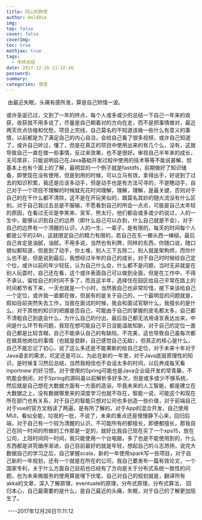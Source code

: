 ```yaml
---
title: 内心的胖慌
author: HoldDie
img: 
top: false
cover: false
coverImg: 
toc: true
mathjax: true
tags:
  - 年终总结
date: 2017-12-26 21:32:16
password:
summary:  
categories: 感悟
---
```


​	由最近失眠，头痛有感所发，算是自己矫情一波。

​	或许圣诞已过，又到了一年的终点，每个人或多或少的总结一下自己一年来的收获，收获就不用多说了，尽量是自己朝着对的方向在走，而不是把事情做对，最近两天优点彷徨和忧愁，项目上完线，自己莫名的不知道该做一些什么有意义的事情，以前都是为了满足自己的内心自洽，会给自己看了很多视频，或许自己知道了，或许自己听过，懂了，但是在真正的项目中使用出来的有几个么，没有，这就导致自己一直在做一些事情，反过来效果，也不是很好。审视自己半年来的成长，无可厚非，只能说明自己在Java基础开发过程中使用的技术等等不能说甚解，但基本上也有个面上的了解，最明显的一个例子就是fastdfs，前期做好了知识储备，即使现在没有使用，但是到用的时候，可以立马有效，拿得出手，好说到了过去的知识积累，我还是应该多动手，但是动手也是有方法可寻的，不是瞎动手，自己对于一个项目不理解的时候就先花时间理解，理解，理解，是最关键，否则对于自己的在干什么都不清除，这不是在开玩笑似的，跟莫名其妙的随大流没有什么区别。对于自己我过去总是不服输，不愿看到自己的所会一点点，可能是自己太年轻的原因，在看过无论是李笑来、吴军、熊太行，他们都会或多或少的说过，人的一生中，能够认识到自己的边界（即什么自己可以办到，什么自己就是不会），对于自己的边界有一个清醒的认识，人的一生，一辈子，是有限的，每天的时间每个人都是公平的24h，这就限定自己的精力有限的，若自己在东一榔头西一棒槌，最后自己肯定是油腻，油腻，不用多说，当然也有利弊，同样的东西，你随口说，随口貌似都知道，但是到了动手，你土堆，别人三下五除二，别人就是架构师，而你什么也不是，但是说到最后，我想经过半年的自己的成长，对于自己时时候给自己定个位，或许以前的年少轻狂，认为自己什么会，什么都不是问题，当时无非就是在别人玩耍时，自己还在看，这个或许表面自己可以做到全面，但是在工作中，不得不承认，留给自己的时间不多了，而且这半年，选择住在园区给自己平常在路上的时间都节省下来，一天也就是一个小时，当然我自己也非常珍惜，接下来该给自己一个定位，或许我一直都在做，但是有的是关于自己的，一个最明显的问题就是，假如目前突然失去工作，当我在面试的时候，我会和面试官聊什么，我擅长的是什么，对于其他的知识的把握是否自己，可能由于自己的掌握的皮毛都太多，自己都不清粗自己到底会什么，为什么自己的付出，最后自己都无法用语言表达出来，中间是什么环节有问题，我现在想可能自己平日没能温故知新，对于自己的定位一直自己都是比较含糊，自己不能承认自己的有缺陷，不完美，这也导致自己虽每次都在做其他岗位的事情（也就是尝鲜，自己感觉自己无敌），但真正的核心是什么，自己不能忘记了初心，说了这么多还是不能果断的给自己定位，对于未来十年对于Java语言的需求，坑定还是可以，为此在新的一年里，对于Java底层原理性的知识，是时候复习然后总结，当然我相信也不会话太多的时间，以后养成每天看inportnew 的好习惯，对于使用的Spring可能也是Java企业级开发的常青藤，不吭能会倒闭，对于Spring的源码虽以前解析多好多次，但是或多或少不够系统，然后就是自己想在大数据方面有一方面的造诣，毕竟未来的人工智能，都是建立在大数据之上，没有数据哪里来的深度学习也就不存在，智能一说，可能这个和现在所在部门也有关系，对于自己的智能只想对公司也多创造一些价值，对于前端自己对于vue的官方文档读了两遍，是有所了解的，对于App的混合开发，自己使用MUI，看似全能，垃圾的一批，不说了，未来的重点还是慢慢静下心来，回归后端，对于自己有一个较为清醒的认识，不可能所有的都擅长，即便都擅长，那我自己在同一时间的所做的工作那是一定的，就好比我自己现在买了一个xps15，放在公司，上班时间同一时间，我只能使用一个台电脑，多了也是不能使用到的，什么东西都是讲究循序渐进，自己目前最好的就是年轻，想起自己的斗志昂扬，说完大数据自己的学习之后，自己掌握scala，新的一年使用spark写一些项目，对于自己新的一年规划，还有一个就是在所在的公司，我自己要发布一篇有效论文，一个国家专利，关于什么方面自己目前也已经有了方向是关于分布式系统一致性的问题，也为未来微服务的使用算是埋下伏笔，自己对自己的规划就是，翻译所有akka的文章，深入了解原理，eventuate的原理，分布式原理，分布式算法， 回归本心，自己最需要的是什么，是自己最近的头痛，失眠，对于自己的了解更加陌生了。

​                                                                       	 							                  ----2017年12月26日11:11:12